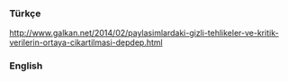 ### Türkçe
http://www.galkan.net/2014/02/paylasimlardaki-gizli-tehlikeler-ve-kritik-verilerin-ortaya-cikartilmasi-depdep.html

### English

